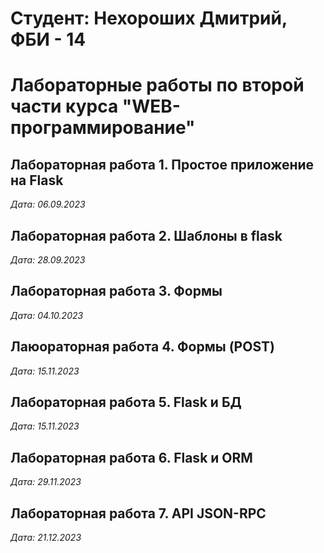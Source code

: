 # Студент: Нехороших Дмитрий, ФБИ - 14

# Лабораторные работы по второй части курса "WEB-программирование"

## Лабораторная работа 1. Простое приложение на Flask

*Дата: 06.09.2023*

## Лабораторная работа 2. Шаблоны в flask

*Дата: 28.09.2023*

## Лабораторная работа 3. Формы

*Дата: 04.10.2023*

## Лаюораторная работа 4. Формы (POST)

*Дата: 15.11.2023*

## Лабораторная работа 5. Flask и БД

*Дата: 15.11.2023*

## Лабораторная работа 6. Flask и ORM

*Дата: 29.11.2023*


## Лабораторная работа 7. API JSON-RPC

*Дата: 21.12.2023*
